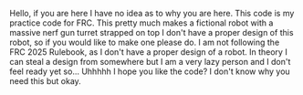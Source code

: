 Hello, if you are here I have no idea as to why you are here. 
This code is my practice code for FRC. This pretty much makes a fictional robot with a massive nerf gun turret strapped on top
I don't have a proper design of this robot, so if you would like to make one please do.
I am not following the FRC 2025 Rulebook, as I don't have a proper design of a robot. 
In theory I can steal a design from somewhere but I am a very lazy person and I don't feel ready yet so...
Uhhhhh I hope you like the code? I don't know why you need this but okay.

